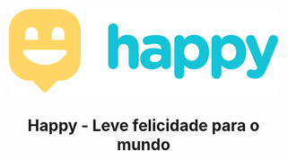 <div align="center">
  <img src="https://github.com/gabrielloppes/nlw/blob/master/web/.github/logo-github.svg">
  <h1>Happy - Leve felicidade para o mundo</h1>
</div>
